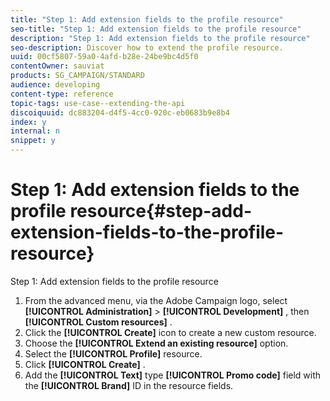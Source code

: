 ```yaml
---
title: "Step 1: Add extension fields to the profile resource"
seo-title: "Step 1: Add extension fields to the profile resource"
description: "Step 1: Add extension fields to the profile resource"
seo-description: Discover how to extend the profile resource.
uuid: 00cf5807-59a0-4afd-b28e-24be9bc4d5f0
contentOwner: sauviat
products: SG_CAMPAIGN/STANDARD
audience: developing
content-type: reference
topic-tags: use-case--extending-the-api
discoiquuid: dc883204-d4f5-4cc0-920c-eb0683b9e8b4
index: y
internal: n
snippet: y
---
```


# Step 1: Add extension fields to the profile resource{#step-add-extension-fields-to-the-profile-resource}

Step 1: Add extension fields to the profile resource

1. From the advanced menu, via the Adobe Campaign logo, select **[!UICONTROL Administration]** > **[!UICONTROL Development]** , then **[!UICONTROL Custom resources]** .
1. Click the **[!UICONTROL Create]** icon to create a new custom resource.
1. Choose the **[!UICONTROL Extend an existing resource]** option.
1. Select the **[!UICONTROL Profile]** resource.
1. Click **[!UICONTROL Create]** .
1. Add the **[!UICONTROL Text]** type **[!UICONTROL Promo code]** field with the **[!UICONTROL Brand]** ID in the resource fields.


